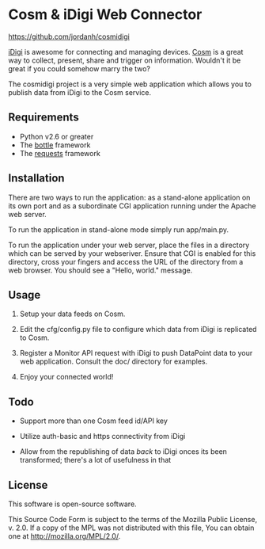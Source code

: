 Cosm & iDigi Web Connector
==========================

https://github.com/jordanh/cosmidigi

[iDigi][iDigi] is awesome for connecting and managing devices. [Cosm][Cosm]
is a great way to collect, present, share and trigger on information. Wouldn't
it be great if you could somehow marry the two?

The cosmidigi project is a very simple web application which allows you to
publish data from iDigi to the Cosm service.

[iDigi]: http://www.idigi.com
[Cosm]: http://www.cosm.com


Requirements
------------

  * Python v2.6 or greater
  * The [bottle][bottle] framework
  * The [requests][requests] framework

[bottle]: http://bottlepy.org/docs/dev/
[requests]: http://docs.python-requests.org/en/latest/

Installation
------------

There are two ways to run the application: as a stand-alone application
on its own port and as a subordinate CGI application running under the
Apache web server.

To run the application in stand-alone mode simply run app/main.py.

To run the application under your web server, place the files in a
directory which can be served by your webseriver. Ensure that CGI
is enabled for this directory, cross your fingers and access the
URL of the directory from a web browser. You should see a "Hello, world."
message.

Usage
-----

  1. Setup your data feeds on Cosm.

  2. Edit the cfg/config.py file to configure which data from iDigi
     is replicated to Cosm.

  3. Register a Monitor API request with iDigi to push DataPoint
     data to your web application. Consult the doc/ directory for
     examples.

  4. Enjoy your connected world!

Todo
----

  * Support more than one Cosm feed id/API key

  * Utilize auth-basic and https connectivity from iDigi

  * Allow from the republishing of data *back* to iDigi onces its
    been transformed; there's a lot of usefulness in that

License
-------

This software is open-source software.

This Source Code Form is subject to the terms of the Mozilla Public
License, v. 2.0. If a copy of the MPL was not distributed with this file,
You can obtain one at http://mozilla.org/MPL/2.0/.

